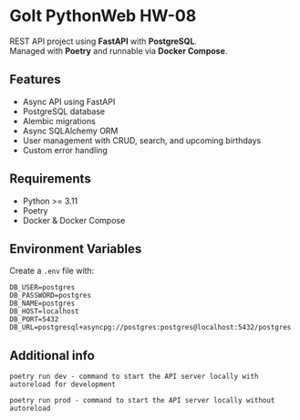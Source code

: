 # GoIt PythonWeb HW-08

REST API project using **FastAPI** with **PostgreSQL**.  
Managed with **Poetry** and runnable via **Docker Compose**.

## Features

- Async API using FastAPI
- PostgreSQL database
- Alembic migrations
- Async SQLAlchemy ORM
- User management with CRUD, search, and upcoming birthdays
- Custom error handling

## Requirements

- Python >= 3.11
- Poetry
- Docker & Docker Compose

## Environment Variables

Create a `.env` file with:

```env
DB_USER=postgres
DB_PASSWORD=postgres
DB_NAME=postgres
DB_HOST=localhost
DB_PORT=5432
DB_URL=postgresql+asyncpg://postgres:postgres@localhost:5432/postgres
```

## Additional info

    poetry run dev - command to start the API server locally with autoreload for development

    poetry run prod - command to start the API server locally without autoreload
